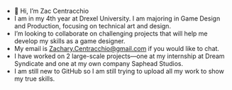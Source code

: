 - 👋 Hi, I’m Zac Centracchio
- I am in my 4th year at Drexel University. I am majoring in Game Design and Production, focusing on technical art and design.
- I’m looking to collaborate on challenging projects that will help me develop my skills as a game designer.
- My email is Zachary.Centracchio@gmail.com if you would like to chat.
- I have worked on 2 large-scale projects—one at my internship at Dream Syndicate and one at my own company Saphead Studios.
- I am still new to GitHub so I am still trying to upload all my work to show my true skills.
<!---
ZacCentracchio/ZacCentracchio is a ✨ special ✨ repository because its `README.md` (this file) appears on your GitHub profile.
You can click the Preview link to take a look at your changes.
--->
